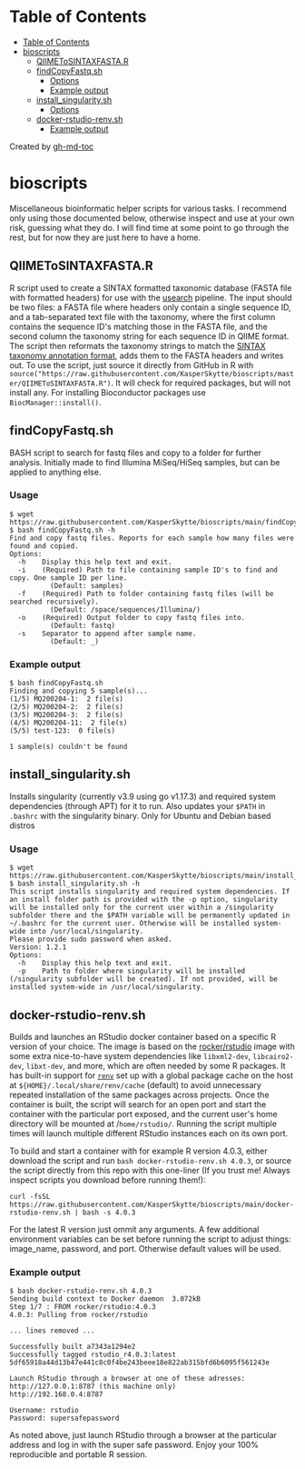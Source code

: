 Table of Contents
=================

   * [Table of Contents](#table-of-contents)
   * [bioscripts](#bioscripts)
      * [QIIMEToSINTAXFASTA.R](#qiimetosintaxfastar)
      * [findCopyFastq.sh](#findcopyfastqsh)
         * [Options](#options)
         * [Example output](#example-output)
      * [install_singularity.sh](#install_singularitysh)
         * [Options](#options-1)
      * [docker-rstudio-renv.sh](#docker-rstudio-renvsh)
         * [Example output](#example-output-1)

Created by [gh-md-toc](https://github.com/ekalinin/github-markdown-toc)

# bioscripts
Miscellaneous bioinformatic helper scripts for various tasks. I recommend only using those documented below, otherwise inspect and use at your own risk, guessing what they do. I will find time at some point to go through the rest, but for now they are just here to have a home.

## QIIMEToSINTAXFASTA.R
R script used to create a SINTAX formatted taxonomic database (FASTA file with formatted headers) for use with the [usearch](https://drive5.com/usearch/) pipeline. The input should be two files: a FASTA file where headers only contain a single sequence ID, and a tab-separated text file with the taxonomy, where the first column contains the sequence ID's matching those in the FASTA file, and the second column the taxonomy string for each sequence ID in QIIME format. The script then reformats the taxonomy strings to match the [SINTAX taxonomy annotation format](http://drive5.com/usearch/manual/tax_annot.html), adds them to the FASTA headers and writes out. To use the script, just source it directly from GitHub in R with `source("https://raw.githubusercontent.com/KasperSkytte/bioscripts/master/QIIMEToSINTAXFASTA.R")`. It will check for required packages, but will not install any. For installing Bioconductor packages use `BiocManager::install()`.

## findCopyFastq.sh
BASH script to search for fastq files and copy to a folder for further analysis. Initially made to find Illumina MiSeq/HiSeq samples, but can be applied to anything else. 

### Usage
```
$ wget https://raw.githubusercontent.com/KasperSkytte/bioscripts/main/findCopyFastq.sh
$ bash findCopyFastq.sh -h
Find and copy fastq files. Reports for each sample how many files were found and copied.
Options:
  -h    Display this help text and exit.
  -i    (Required) Path to file containing sample ID's to find and copy. One sample ID per line. 
          (Default: samples)
  -f    (Required) Path to folder containing fastq files (will be searched recursively). 
          (Default: /space/sequences/Illumina/)
  -o    (Required) Output folder to copy fastq files into. 
          (Default: fastq)
  -s    Separator to append after sample name. 
          (Default: _)
```

### Example output
```
$ bash findCopyFastq.sh
Finding and copying 5 sample(s)...
(1/5) MQ200204-1:  2 file(s)
(2/5) MQ200204-2:  2 file(s)
(3/5) MQ200204-3:  2 file(s)
(4/5) MQ200204-11:  2 file(s)
(5/5) test-123:  0 file(s)

1 sample(s) couldn't be found
```

## install_singularity.sh
Installs singularity (currently v3.9 using go v1.17.3) and required system dependencies (through APT) for it to run. Also updates your `$PATH` in `.bashrc` with the singularity binary. Only for Ubuntu and Debian based distros

### Usage
```
$ wget https://raw.githubusercontent.com/KasperSkytte/bioscripts/main/install_singularity.sh
$ bash install_singularity.sh -h
This script installs singularity and required system dependencies. If an install folder path is provided with the -p option, singularity will be installed only for the current user within a /singularity subfolder there and the $PATH variable will be permanently updated in ~/.bashrc for the current user. Otherwise will be installed system-wide into /usr/local/singularity.
Please provide sudo password when asked.
Version: 1.2.1
Options:
  -h    Display this help text and exit.
  -p    Path to folder where singularity will be installed (/singularity subfolder will be created). If not provided, will be installed system-wide in /usr/local/singularity.
```

## docker-rstudio-renv.sh
Builds and launches an RStudio docker container based on a specific R version of your choice. The image is based on the [rocker/rstudio](https://hub.docker.com/r/rocker/rstudio) image with some extra nice-to-have system dependencies like `libxml2-dev`, `libcairo2-dev`, `libxt-dev`, and more, which are often needed by some R packages. It has built-in support for [`renv`](https://rstudio.github.io/renv/) set up with a global package cache on the host at `${HOME}/.local/share/renv/cache` (default) to avoid unnecessary repeated installation of the same packages across projects. Once the container is built, the script will search for an open port and start the container with the particular port exposed, and the current user's home directory will be mounted at /`home/rstudio/`. Running the script multiple times will launch multiple different RStudio instances each on its own port.

To build and start a container with for example R version 4.0.3, either download the script and run `bash docker-rstudio-renv.sh 4.0.3`, or source the script directly from this repo with this one-liner (If you trust me! Always inspect scripts you download before running them!):

```
curl -fsSL https://raw.githubusercontent.com/KasperSkytte/bioscripts/main/docker-rstudio-renv.sh | bash -s 4.0.3
```

For the latest R version just ommit any arguments. A few additional environment variables can be set before running the script to adjust things: image_name, password, and port. Otherwise default values will be used.

### Example output
```
$ bash docker-rstudio-renv.sh 4.0.3
Sending build context to Docker daemon  3.072kB
Step 1/7 : FROM rocker/rstudio:4.0.3
4.0.3: Pulling from rocker/rstudio

... lines removed ...

Successfully built a7343a1294e2
Successfully tagged rstudio_r4.0.3:latest
5df65918a44d13b47e441c8c0f4be243beee18e822ab315bfd6b6095f561243e

Launch RStudio through a browser at one of these adresses:
http://127.0.0.1:8787 (this machine only)
http://192.168.0.4:8787

Username: rstudio
Password: supersafepassword
```

As noted above, just launch RStudio through a browser at the particular address and log in with the super safe password. Enjoy your 100% reproducible and portable R session.

